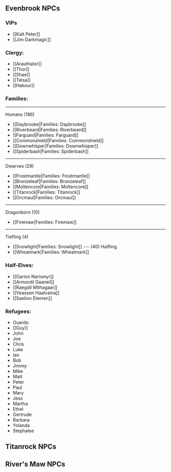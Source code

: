 ## Evenbrook NPCs

### VIPs
* [[Kalt Peter]]
* [[Jim Darkmagic]]

### Clergy:
* [[Arauthator]]
* [[Thor]]
* [[Shae]]
* [[Telsa]]
* [[Hakour]]

### Families:
---
Humans (186)
* [[Daybrooke|Families: Daybrooke]]
* [[Riverbeard|Families: Riverbeard]]
* [[Farguard|Families: Farguard]]
* [[Commonshield|Families: Commonshield]]
* [[Downwhisper|Families: Downwhisper]]
* [[Spiderbash|Families: Spiderbash]]
---
Dwarves (29)
* [[Frostmantle|Families: Frostmantle]]
* [[Bronzeleaf|Families: Bronzeleaf]]
* [[Moltencore|Families: Moltencore]]
* [[Titanrock|Families: Titanrock]]
* [[Orcmaul|Families: Orcmaul]]
---
Dragonborn (10)
* [[Firemaw|Families: Firemaw]]
---
Tiefling (4)
* [[Snowlight|Families: Snowlight]]
--- (40)
Halfling
* [[Wheatmark|Families: Wheatmark]]

### Half-Elves:
* [[Garion Narismyr]]
* [[Armordil Gaaneil]]
* [[Raegdil Mithagaar]]
* [[Veassen Haalvaina]]
* [[Saelion Elenren]]

### Refugees:
* Guards:
 * [[Guy]]
 * John
 * Joe
 * Chris
 * Luke
 * Ian
* Bob
* Jimmy
* Mike
* Matt
* Peter
* Paul
* Mary
* Jess
* Martha
* Ethel
* Gertrude
* Barbara
* Yolanda
* Stephalee

## Titanrock NPCs
 
## River's Maw NPCs